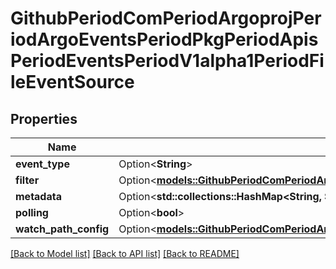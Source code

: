 # GithubPeriodComPeriodArgoprojPeriodArgoEventsPeriodPkgPeriodApisPeriodEventsPeriodV1alpha1PeriodFileEventSource

## Properties

Name | Type | Description | Notes
------------ | ------------- | ------------- | -------------
**event_type** | Option<**String**> |  | [optional]
**filter** | Option<[**models::GithubPeriodComPeriodArgoprojPeriodArgoEventsPeriodPkgPeriodApisPeriodEventsPeriodV1alpha1PeriodEventSourceFilter**](github.com.argoproj.argo_events.pkg.apis.events.v1alpha1.EventSourceFilter.md)> |  | [optional]
**metadata** | Option<**std::collections::HashMap<String, String>**> |  | [optional]
**polling** | Option<**bool**> |  | [optional]
**watch_path_config** | Option<[**models::GithubPeriodComPeriodArgoprojPeriodArgoEventsPeriodPkgPeriodApisPeriodEventsPeriodV1alpha1PeriodWatchPathConfig**](github.com.argoproj.argo_events.pkg.apis.events.v1alpha1.WatchPathConfig.md)> |  | [optional]

[[Back to Model list]](../README.md#documentation-for-models) [[Back to API list]](../README.md#documentation-for-api-endpoints) [[Back to README]](../README.md)


